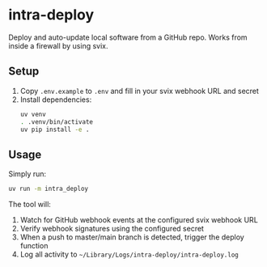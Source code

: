 # intra-deploy
Deploy and auto-update local software from a GitHub repo. Works from inside a firewall by using svix.

## Setup

1. Copy `.env.example` to `.env` and fill in your svix webhook URL and secret
2. Install dependencies:
   ```bash
   uv venv
   . .venv/bin/activate
   uv pip install -e .
   ```

## Usage

Simply run:
```bash
uv run -m intra_deploy
```

The tool will:
1. Watch for GitHub webhook events at the configured svix webhook URL
2. Verify webhook signatures using the configured secret
3. When a push to master/main branch is detected, trigger the deploy function
4. Log all activity to `~/Library/Logs/intra-deploy/intra-deploy.log`
